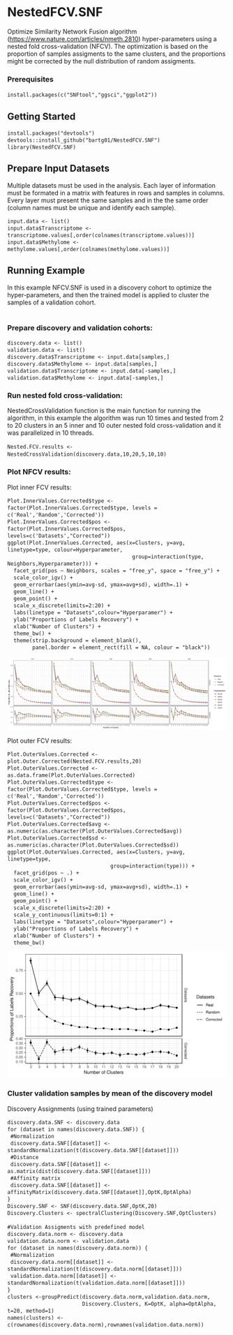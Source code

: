 # NestedFCV.SNF

Optimize Similarity Network Fusion algorithm (https://www.nature.com/articles/nmeth.2810) hyper-parameters using a nested fold cross-validation (NFCV). The optimization is based on the proportion of samples assigments to the same clusters, and the proportions might be corrected by the null distribution of random assigments.

### Prerequisites

`install.packages(c("SNFtool","ggsci","ggplot2"))`

## Getting Started
 
```
install.packages("devtools")
devtools::install_github("bartg01/NestedFCV.SNF")
library(NestedFCV.SNF)
```

## Prepare Input Datasets

Multiple datasets must be used in the analysis. Each layer of information must be formated in a matrix with features in rows and samples in columns. Every layer must present the same samples and in the the same order (column names must be unique and identify each sample).

```
input.data <- list()
input.data$Transcriptome <- transcriptome.values[,order(colnames(transcriptome.values))]
input.data$Methylome <- methylome.values[,order(colnames(methylome.values))]
```

## Running Example

In this example NFCV.SNF is used in a discovery cohort to optimize the hyper-parameters, and then the trained model is applied to cluster the samples of a validation cohort.<br/><br/>

### Prepare discovery and validation cohorts:
```
discovery.data <- list()
validation.data <- list()
discovery.data$Transcriptome <- input.data[samples,]
discovery.data$Methylome <- input.data[samples,]
validation.data$Transcriptome <- input.data[-samples,]
validation.data$Methylome <- input.data[-samples,]
```
### Run nested fold cross-validation:

NestedCrossValidation function is the main function for running the algorithm, in this example the algorithm was run 10 times and tested from 2 to 20 clusters in an 5 inner and 10 outer nested fold cross-validation and it was parallelized in 10 threads.

`Nested.FCV.results <- NestedCrossValidation(discovery.data,10,20,5,10,10)`

### Plot NFCV results:

Plot inner FCV results:
```Plot.InnerValues.Corrected <- plot.Inner.Corrected(Nested.FCV.results,20)
Plot.InnerValues.Corrected$type <- factor(Plot.InnerValues.Corrected$type, levels = c('Real','Random','Corrected'))
Plot.InnerValues.Corrected$pos <- factor(Plot.InnerValues.Corrected$pos, levels=c('Datasets',"Corrected"))
ggplot(Plot.InnerValues.Corrected, aes(x=Clusters, y=avg, linetype=type, colour=Hyperparameter,
                                        group=interaction(type, Neighbors,Hyperparameter))) +
  facet_grid(pos ~ Neighbors, scales = "free_y", space = "free_y") +
  scale_color_igv() +
  geom_errorbar(aes(ymin=avg-sd, ymax=avg+sd), width=.1) +
  geom_line() +
  geom_point() +
  scale_x_discrete(limits=2:20) +
  labs(linetype = "Datasets",colour="Hyperparamer") +
  ylab("Proportions of Labels Recovery") +
  xlab("Number of Clusters") +
  theme_bw() +
  theme(strip.background = element_blank(),
        panel.border = element_rect(fill = NA, colour = "black"))
```  

![Inner FCV results](InnerFCV.png)

Plot outer FCV results:
```
Plot.OuterValues.Corrected <- plot.Outer.Corrected(Nested.FCV.results,20)
Plot.OuterValues.Corrected <- as.data.frame(Plot.OuterValues.Corrected)
Plot.OuterValues.Corrected$type <- factor(Plot.OuterValues.Corrected$type, levels = c('Real','Random','Corrected'))
Plot.OuterValues.Corrected$pos <- factor(Plot.OuterValues.Corrected$pos, levels=c('Datasets',"Corrected"))
Plot.OuterValues.Corrected$avg <- as.numeric(as.character(Plot.OuterValues.Corrected$avg))
Plot.OuterValues.Corrected$sd <- as.numeric(as.character(Plot.OuterValues.Corrected$sd))
ggplot(Plot.OuterValues.Corrected, aes(x=Clusters, y=avg, linetype=type,
                                 group=interaction(type))) +
  facet_grid(pos ~ .) +
  scale_color_igv() +
  geom_errorbar(aes(ymin=avg-sd, ymax=avg+sd), width=.1) +
  geom_line() +
  geom_point() +
  scale_x_discrete(limits=2:20) +
  scale_y_continuous(limits=0:1) +
  labs(linetype = "Datasets",colour="Hyperparamer") +
  ylab("Proportions of Labels Recovery") +
  xlab("Number of Clusters") +
  theme_bw()
```

![Outer FCV results](OuterFCV.png)

### Cluster validation samples by mean of the discovery model
Discovery Assignments (using trained parameters)
```
discovery.data.SNF <- discovery.data
for (dataset in names(discovery.data.SNF)) {
 #Normalization
 discovery.data.SNF[[dataset]] <- standardNormalization(t(discovery.data.SNF[[dataset]]))
 #Distance
 discovery.data.SNF[[dataset]] <- as.matrix(dist(discovery.data.SNF[[dataset]]))
 #Affinity matrix
 discovery.data.SNF[[dataset]] <- affinityMatrix(discovery.data.SNF[[dataset]],OptK,OptAlpha)
}
Discovery.SNF <- SNF(discovery.data.SNF,OptK,20)
Discovery.Clusters <- spectralClustering(Discovery.SNF,OptClusters)

#Validation Assigments with predefined model
discovery.data.norm <- discovery.data
validation.data.norm <- validation.data
for (dataset in names(discovery.data.norm)) {
 #Normalization
 discovery.data.norm[[dataset]] <- standardNormalization(t(discovery.data.norm[[dataset]]))
 validation.data.norm[[dataset]] <- standardNormalization(t(validation.data.norm[[dataset]]))
}
clusters <-groupPredict(discovery.data.norm,validation.data.norm,
                        Discovery.Clusters, K=OptK, alpha=OptAlpha, t=20, method=1)
names(clusters) <- c(rownames(discovery.data.norm),rownames(validation.data.norm))
